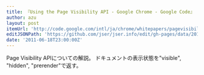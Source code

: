 ```yaml
---
title: 『Using the Page Visibility API - Google Chrome - Google Code』
author: azu
layout: post
itemUrl: 'http://code.google.com/intl/ja/chrome/whitepapers/pagevisibility.html'
editJSONPath: 'https://github.com/jser/jser.info/edit/gh-pages/data/2011/06/index.json'
date: '2011-06-18T23:00:00Z'
---
```

Page Visibility APIについての解説。
ドキュメントの表示状態を"visible", "hidden", "prerender"で返す。
